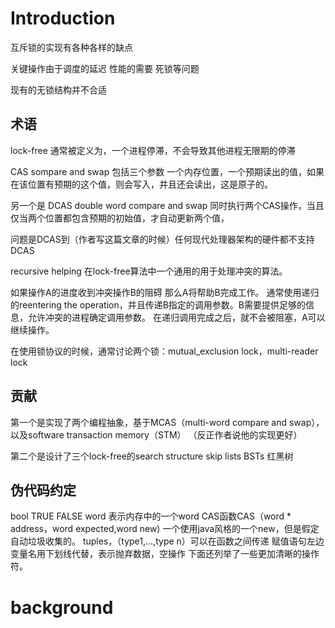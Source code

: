 # Introduction

互斥锁的实现有各种各样的缺点

关键操作由于调度的延迟
性能的需要
死锁等问题

现有的无锁结构并不合适

## 术语
lock-free
通常被定义为，一个进程停滞，不会导致其他进程无限期的停滞

CAS
sompare and swap
包括三个参数
一个内存位置，一个预期读出的值，如果在该位置有预期的这个值，则会写入，并且还会读出，这是原子的。

另一个是
DCAS
double word compare and swap
同时执行两个CAS操作，当且仅当两个位置都包含预期的初始值，才自动更新两个值，

问题是DCAS到（作者写这篇文章的时候）任何现代处理器架构的硬件都不支持DCAS

recursive helping
在lock-free算法中一个通用的用于处理冲突的算法。

如果操作A的进度收到冲突操作B的阻碍
那么A将帮助B完成工作。
通常使用递归的reentering the operation，并且传递B指定的调用参数。B需要提供足够的信息，允许冲突的进程确定调用参数。
在递归调用完成之后，就不会被阻塞，A可以继续操作。

在使用锁协议的时候，通常讨论两个锁：mutual_exclusion lock，multi-reader lock

## 贡献
第一个是实现了两个编程抽象，基于MCAS（multi-word compare and swap），以及software transaction memory（STM）
（反正作者说他的实现更好）

第二个是设计了三个lock-free的search structure
skip lists
BSTs
红黑树

## 伪代码约定
bool TRUE FALSE
word 表示内存中的一个word
CAS函数CAS（word * address，word expected,word new)
一个使用java风格的一个new，但是假定自动垃圾收集的。
tuples，（type1,...,type n）可以在函数之间传递
赋值语句左边变量名用下划线代替，表示抛弃数据，空操作
下面还列举了一些更加清晰的操作符。

# background

